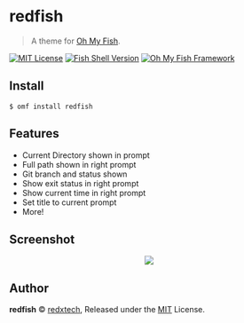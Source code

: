 # redfish
> A theme for [Oh My Fish][omf-link].

[![MIT License](https://img.shields.io/badge/license-MIT-007EC7.svg?style=flat-square)](/LICENSE)
[![Fish Shell Version](https://img.shields.io/badge/fish-v2.2.0-007EC7.svg?style=flat-square)](https://fishshell.com)
[![Oh My Fish Framework](https://img.shields.io/badge/Oh%20My%20Fish-Framework-007EC7.svg?style=flat-square)](https://www.github.com/oh-my-fish/oh-my-fish)


## Install

```fish
$ omf install redfish
```

## Features

* Current Directory shown in prompt
* Full path shown in right prompt
* Git branch and status shown
* Show exit status in right prompt
* Show current time in right prompt
* Set title to current prompt
* More!

## Screenshot

<p align="center">
<img src="https://i.imgur.com/H9crBDc.png">
</p>


## Author

**redfish** © [redxtech][author], Released under the [MIT][mit] License.

[mit]:            https://opensource.org/licenses/MIT
[author]:         https://github.com/redxtech
[omf-link]:       https://www.github.com/oh-my-fish/oh-my-fish

[license-badge]:  https://img.shields.io/badge/license-MIT-007EC7.svg?style=flat-square
